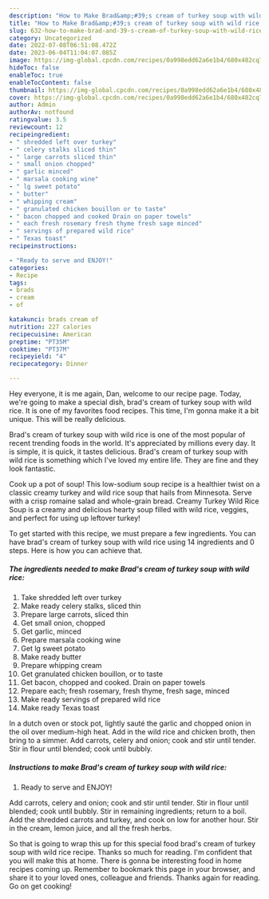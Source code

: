 ```yaml
---
description: "How to Make Brad&amp;#39;s cream of turkey soup with wild rice yang Delicious"
title: "How to Make Brad&amp;#39;s cream of turkey soup with wild rice yang Delicious"
slug: 632-how-to-make-brad-and-39-s-cream-of-turkey-soup-with-wild-rice-yang-delicious
category: Uncategorized
date: 2022-07-08T06:51:08.472Z
date: 2023-06-04T11:04:07.085Z
image: https://img-global.cpcdn.com/recipes/0a998edd62a6e1b4/680x482cq70/brads-cream-of-turkey-soup-with-wild-rice-recipe-main-photo.jpg
hideToc: false
enableToc: true
enableTocContent: false
thumbnail: https://img-global.cpcdn.com/recipes/0a998edd62a6e1b4/680x482cq70/brads-cream-of-turkey-soup-with-wild-rice-recipe-main-photo.jpg
cover: https://img-global.cpcdn.com/recipes/0a998edd62a6e1b4/680x482cq70/brads-cream-of-turkey-soup-with-wild-rice-recipe-main-photo.jpg
author: Admin
authorAv: notfound
ratingvalue: 3.5
reviewcount: 12
recipeingredient:
- " shredded left over turkey"
- " celery stalks sliced thin"
- " large carrots sliced thin"
- " small onion chopped"
- " garlic minced"
- " marsala cooking wine"
- " lg sweet potato"
- " butter"
- " whipping cream"
- " granulated chicken bouillon or to taste"
- " bacon chopped and cooked Drain on paper towels"
- " each fresh rosemary fresh thyme fresh sage minced"
- " servings of prepared wild rice"
- " Texas toast"
recipeinstructions:

- "Ready to serve and ENJOY!"
categories:
- Recipe
tags:
- brads
- cream
- of

katakunci: brads cream of 
nutrition: 227 calories
recipecuisine: American
preptime: "PT35M"
cooktime: "PT37M"
recipeyield: "4"
recipecategory: Dinner

---
```



Hey everyone, it is me again, Dan, welcome to our recipe page. Today, we're going to make a special dish, brad&#39;s cream of turkey soup with wild rice. It is one of my favorites food recipes. This time, I'm gonna make it a bit unique. This will be really delicious.

Brad&#39;s cream of turkey soup with wild rice is one of the most popular of recent trending foods in the world. It's appreciated by millions every day. It is simple, it is quick, it tastes delicious. Brad&#39;s cream of turkey soup with wild rice is something which I've loved my entire life. They are fine and they look fantastic.

Cook up a pot of soup! This low-sodium soup recipe is a healthier twist on a classic creamy turkey and wild rice soup that hails from Minnesota. Serve with a crisp romaine salad and whole-grain bread. Creamy Turkey Wild Rice Soup is a creamy and delicious hearty soup filled with wild rice, veggies, and perfect for using up leftover turkey!


To get started with this recipe, we must prepare a few ingredients. You can have brad&#39;s cream of turkey soup with wild rice using 14 ingredients and 0 steps. Here is how you can achieve that.

<!--inarticleads1-->

##### The ingredients needed to make Brad&#39;s cream of turkey soup with wild rice:

1. Take  shredded left over turkey
1. Make ready  celery stalks, sliced thin
1. Prepare  large carrots, sliced thin
1. Get  small onion, chopped
1. Get  garlic, minced
1. Prepare  marsala cooking wine
1. Get  lg sweet potato
1. Make ready  butter
1. Prepare  whipping cream
1. Get  granulated chicken bouillon, or to taste
1. Get  bacon, chopped and cooked. Drain on paper towels
1. Prepare  each; fresh rosemary, fresh thyme, fresh sage, minced
1. Make ready  servings of prepared wild rice
1. Make ready  Texas toast


In a dutch oven or stock pot, lightly sauté the garlic and chopped onion in the oil over medium-high heat. Add in the wild rice and chicken broth, then bring to a simmer. Add carrots, celery and onion; cook and stir until tender. Stir in flour until blended; cook until bubbly. 

<!--inarticleads2-->

##### Instructions to make Brad&#39;s cream of turkey soup with wild rice:


1. Ready to serve and ENJOY!

Add carrots, celery and onion; cook and stir until tender. Stir in flour until blended; cook until bubbly. Stir in remaining ingredients; return to a boil. Add the shredded carrots and turkey, and cook on low for another hour. Stir in the cream, lemon juice, and all the fresh herbs. 

So that is going to wrap this up for this special food brad&#39;s cream of turkey soup with wild rice recipe. Thanks so much for reading. I'm confident that you will make this at home. There is gonna be interesting food in home recipes coming up. Remember to bookmark this page in your browser, and share it to your loved ones, colleague and friends. Thanks again for reading. Go on get cooking!
